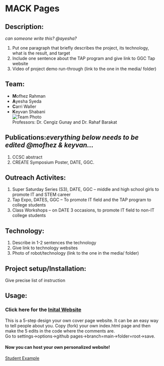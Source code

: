 # MACK Pages
## Description:
*can someone write this? @ayesha?*
1. Put one paragraph that briefly describes the project, its technology, what is the result, and target
2. Include one sentence about the TAP program and give link to GGC Tap website
3. Video of project demo run-through (link to the one in the media/ folder)
## Team:
* **M**ofhez Rahman
* **A**yesha Syeda
* **C**arri Waller
* **K**eyvan Shabani<br/>
![Team Photo](/media/MACK.png)<br/>
Professors: Dr. Cengiz Gunay and Dr. Rahaf Barakat
## Publications:*everything below needs to be edited @mofhez & keyvan...*
1. CCSC abstract 
2. CREATE Symposium Poster, DATE, GGC.
## Outreach Activites:
1. Super Saturday Series (S3), DATE, GGC – middle and high school girls to promote IT and STEM career
2. Tap Expo, DATES, GGC – To promote IT field and the TAP program to college students
3. Class Workshops – on DATE 3 occasions, to promote IT field to non-IT college students
## Technology:
1. Describe in 1-2 sentences the technology
2. Give link to technology websites
3. Photo of robot/technology (link to the one in the media/ folder)
## Project setup/Installation:
Give precise list of instruction
## Usage:
### Click here for the [Inital Website](https://techambassadors-ggc.github.io/MACK/code/index.html)
This is a 5-step design your own cover page website. It can be an easy way to tell people about you.
Copy (fork) your own index.html page and then make the 5 edits in the code where the comments are.<br/>
Go to settings->options->github pages->branch=main->folder=root->save.<br/>
#### Now you can host your own personalized website! <br/>
[Student Example](http://cwaller.altervista.org/TAP/Student1.html)
